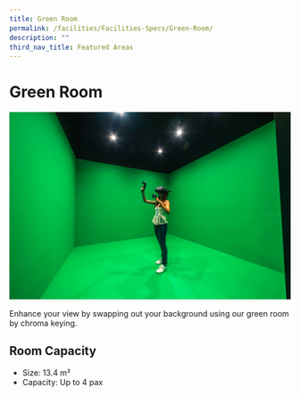 ```yaml
---
title: Green Room
permalink: /facilities/Facilities-Specs/Green-Room/
description: ""
third_nav_title: Featured Areas
---
```

# Green Room
![Green room ](/images/Facilities/Green%20room%20person.jpg)

Enhance your view by swapping out your background using our green room by chroma keying.

## Room Capacity
* Size: 13.4 m²
* Capacity: Up to 4 pax